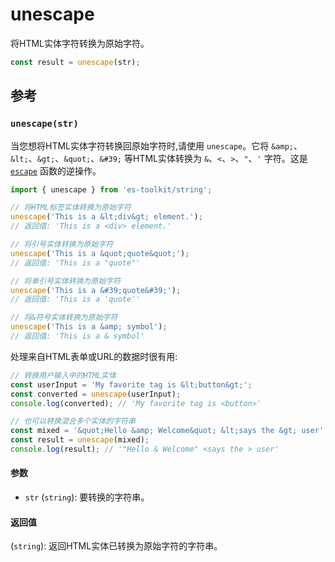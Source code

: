 # unescape

将HTML实体字符转换为原始字符。

```typescript
const result = unescape(str);
```

## 参考

### `unescape(str)`

当您想将HTML实体字符转换回原始字符时,请使用 `unescape`。它将 `&amp;`、`&lt;`、`&gt;`、`&quot;`、`&#39;` 等HTML实体转换为 `&`、`<`、`>`、`"`、`'` 字符。这是 [`escape`](./escape.md) 函数的逆操作。

```typescript
import { unescape } from 'es-toolkit/string';

// 将HTML标签实体转换为原始字符
unescape('This is a &lt;div&gt; element.');
// 返回值: 'This is a <div> element.'

// 将引号实体转换为原始字符
unescape('This is a &quot;quote&quot;');
// 返回值: 'This is a "quote"'

// 将单引号实体转换为原始字符
unescape('This is a &#39;quote&#39;');
// 返回值: 'This is a 'quote''

// 将&符号实体转换为原始字符
unescape('This is a &amp; symbol');
// 返回值: 'This is a & symbol'
```

处理来自HTML表单或URL的数据时很有用:

```typescript
// 转换用户输入中的HTML实体
const userInput = 'My favorite tag is &lt;button&gt;';
const converted = unescape(userInput);
console.log(converted); // 'My favorite tag is <button>'

// 也可以转换混合多个实体的字符串
const mixed = '&quot;Hello &amp; Welcome&quot; &lt;says the &gt; user';
const result = unescape(mixed);
console.log(result); // '"Hello & Welcome" <says the > user'
```

#### 参数

- `str` (`string`): 要转换的字符串。

#### 返回值

(`string`): 返回HTML实体已转换为原始字符的字符串。

